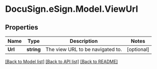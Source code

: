 # DocuSign.eSign.Model.ViewUrl
## Properties

Name | Type | Description | Notes
------------ | ------------- | ------------- | -------------
**Url** | **string** | The view URL to be navigated to. | [optional] 

[[Back to Model list]](../README.md#documentation-for-models) [[Back to API list]](../README.md#documentation-for-api-endpoints) [[Back to README]](../README.md)

